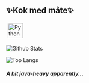 ## ✨Kok med måte✨

<p align="left">
<a href="https://www.linkedin.com/in/stianmogen/" target="_blank" rel="noopener noreferrer"> <img src="https://upload.wikimedia.org/wikipedia/commons/thumb/c/ca/LinkedIn_logo_initials.png/768px-LinkedIn_logo_initials.png" alt="Python" height="40" style="vertical-align:top; margin:4px"></a>
</p>

![Github Stats](https://github-readme-stats.vercel.app/api?username=stianmogen&show_icons=true&theme=dark)


![Top Langs](https://github-readme-stats.vercel.app/api/top-langs/?username=stianmogen&theme=tokyonight)

##### A bit java-heavy apparently...

<!--
**stianmogen/stianmogen** is a ✨ _special_ ✨ repository because its `README.md` (this file) appears on your GitHub profile.

Here are some ideas to get you started:

- 🔭 I’m currently working on ...
- 🌱 I’m currently learning ...
- 👯 I’m looking to collaborate on ...
- 🤔 I’m looking for help with ...
- 💬 Ask me about ...
- 📫 How to reach me: ...
- 😄 Pronouns: ...
- ⚡ Fun fact: ...
-->
